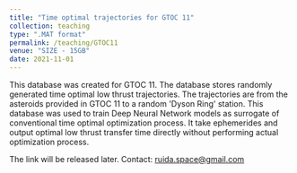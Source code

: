 ```yaml
---
title: "Time optimal trajectories for GTOC 11"
collection: teaching
type: ".MAT format"
permalink: /teaching/GTOC11
venue: "SIZE - 15GB"
date: 2021-11-01
---
```


This database was created for GTOC 11. The database stores randomly generated time optimal low thrust trajectories. The trajectories are from the asteroids provided in GTOC 11 to a random 'Dyson Ring' station. This database was used to train Deep Neural Network models as surrogate of conventional time optimal optimization process. It take ephemerides and output optimal low thrust transfer time directly without performing actual optimization process.

The link will be released later. 
Contact: ruida.space@gmail.com

